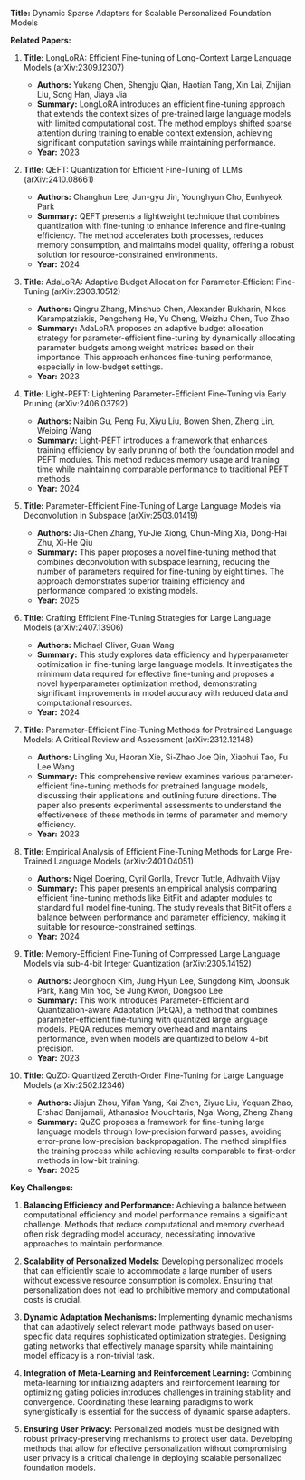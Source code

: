 **Title:** Dynamic Sparse Adapters for Scalable Personalized Foundation Models

**Related Papers:**

1. **Title:** LongLoRA: Efficient Fine-tuning of Long-Context Large Language Models (arXiv:2309.12307)
   - **Authors:** Yukang Chen, Shengju Qian, Haotian Tang, Xin Lai, Zhijian Liu, Song Han, Jiaya Jia
   - **Summary:** LongLoRA introduces an efficient fine-tuning approach that extends the context sizes of pre-trained large language models with limited computational cost. The method employs shifted sparse attention during training to enable context extension, achieving significant computation savings while maintaining performance.
   - **Year:** 2023

2. **Title:** QEFT: Quantization for Efficient Fine-Tuning of LLMs (arXiv:2410.08661)
   - **Authors:** Changhun Lee, Jun-gyu Jin, Younghyun Cho, Eunhyeok Park
   - **Summary:** QEFT presents a lightweight technique that combines quantization with fine-tuning to enhance inference and fine-tuning efficiency. The method accelerates both processes, reduces memory consumption, and maintains model quality, offering a robust solution for resource-constrained environments.
   - **Year:** 2024

3. **Title:** AdaLoRA: Adaptive Budget Allocation for Parameter-Efficient Fine-Tuning (arXiv:2303.10512)
   - **Authors:** Qingru Zhang, Minshuo Chen, Alexander Bukharin, Nikos Karampatziakis, Pengcheng He, Yu Cheng, Weizhu Chen, Tuo Zhao
   - **Summary:** AdaLoRA proposes an adaptive budget allocation strategy for parameter-efficient fine-tuning by dynamically allocating parameter budgets among weight matrices based on their importance. This approach enhances fine-tuning performance, especially in low-budget settings.
   - **Year:** 2023

4. **Title:** Light-PEFT: Lightening Parameter-Efficient Fine-Tuning via Early Pruning (arXiv:2406.03792)
   - **Authors:** Naibin Gu, Peng Fu, Xiyu Liu, Bowen Shen, Zheng Lin, Weiping Wang
   - **Summary:** Light-PEFT introduces a framework that enhances training efficiency by early pruning of both the foundation model and PEFT modules. This method reduces memory usage and training time while maintaining comparable performance to traditional PEFT methods.
   - **Year:** 2024

5. **Title:** Parameter-Efficient Fine-Tuning of Large Language Models via Deconvolution in Subspace (arXiv:2503.01419)
   - **Authors:** Jia-Chen Zhang, Yu-Jie Xiong, Chun-Ming Xia, Dong-Hai Zhu, Xi-He Qiu
   - **Summary:** This paper proposes a novel fine-tuning method that combines deconvolution with subspace learning, reducing the number of parameters required for fine-tuning by eight times. The approach demonstrates superior training efficiency and performance compared to existing models.
   - **Year:** 2025

6. **Title:** Crafting Efficient Fine-Tuning Strategies for Large Language Models (arXiv:2407.13906)
   - **Authors:** Michael Oliver, Guan Wang
   - **Summary:** This study explores data efficiency and hyperparameter optimization in fine-tuning large language models. It investigates the minimum data required for effective fine-tuning and proposes a novel hyperparameter optimization method, demonstrating significant improvements in model accuracy with reduced data and computational resources.
   - **Year:** 2024

7. **Title:** Parameter-Efficient Fine-Tuning Methods for Pretrained Language Models: A Critical Review and Assessment (arXiv:2312.12148)
   - **Authors:** Lingling Xu, Haoran Xie, Si-Zhao Joe Qin, Xiaohui Tao, Fu Lee Wang
   - **Summary:** This comprehensive review examines various parameter-efficient fine-tuning methods for pretrained language models, discussing their applications and outlining future directions. The paper also presents experimental assessments to understand the effectiveness of these methods in terms of parameter and memory efficiency.
   - **Year:** 2023

8. **Title:** Empirical Analysis of Efficient Fine-Tuning Methods for Large Pre-Trained Language Models (arXiv:2401.04051)
   - **Authors:** Nigel Doering, Cyril Gorlla, Trevor Tuttle, Adhvaith Vijay
   - **Summary:** This paper presents an empirical analysis comparing efficient fine-tuning methods like BitFit and adapter modules to standard full model fine-tuning. The study reveals that BitFit offers a balance between performance and parameter efficiency, making it suitable for resource-constrained settings.
   - **Year:** 2024

9. **Title:** Memory-Efficient Fine-Tuning of Compressed Large Language Models via sub-4-bit Integer Quantization (arXiv:2305.14152)
   - **Authors:** Jeonghoon Kim, Jung Hyun Lee, Sungdong Kim, Joonsuk Park, Kang Min Yoo, Se Jung Kwon, Dongsoo Lee
   - **Summary:** This work introduces Parameter-Efficient and Quantization-aware Adaptation (PEQA), a method that combines parameter-efficient fine-tuning with quantized large language models. PEQA reduces memory overhead and maintains performance, even when models are quantized to below 4-bit precision.
   - **Year:** 2023

10. **Title:** QuZO: Quantized Zeroth-Order Fine-Tuning for Large Language Models (arXiv:2502.12346)
    - **Authors:** Jiajun Zhou, Yifan Yang, Kai Zhen, Ziyue Liu, Yequan Zhao, Ershad Banijamali, Athanasios Mouchtaris, Ngai Wong, Zheng Zhang
    - **Summary:** QuZO proposes a framework for fine-tuning large language models through low-precision forward passes, avoiding error-prone low-precision backpropagation. The method simplifies the training process while achieving results comparable to first-order methods in low-bit training.
    - **Year:** 2025

**Key Challenges:**

1. **Balancing Efficiency and Performance:** Achieving a balance between computational efficiency and model performance remains a significant challenge. Methods that reduce computational and memory overhead often risk degrading model accuracy, necessitating innovative approaches to maintain performance.

2. **Scalability of Personalized Models:** Developing personalized models that can efficiently scale to accommodate a large number of users without excessive resource consumption is complex. Ensuring that personalization does not lead to prohibitive memory and computational costs is crucial.

3. **Dynamic Adaptation Mechanisms:** Implementing dynamic mechanisms that can adaptively select relevant model pathways based on user-specific data requires sophisticated optimization strategies. Designing gating networks that effectively manage sparsity while maintaining model efficacy is a non-trivial task.

4. **Integration of Meta-Learning and Reinforcement Learning:** Combining meta-learning for initializing adapters and reinforcement learning for optimizing gating policies introduces challenges in training stability and convergence. Coordinating these learning paradigms to work synergistically is essential for the success of dynamic sparse adapters.

5. **Ensuring User Privacy:** Personalized models must be designed with robust privacy-preserving mechanisms to protect user data. Developing methods that allow for effective personalization without compromising user privacy is a critical challenge in deploying scalable personalized foundation models. 